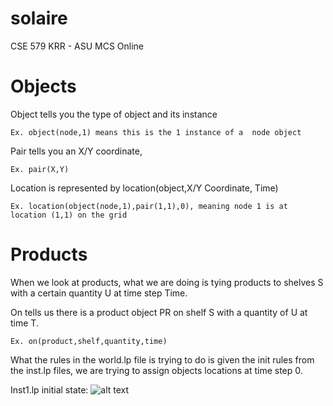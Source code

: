 # solaire
CSE 579 KRR - ASU MCS Online

# Objects

Object tells you the type of object and its instance 

```Ex. object(node,1) means this is the 1 instance of a  node object```

Pair tells you an X/Y coordinate,

```Ex. pair(X,Y)```

Location is represented by location(object,X/Y Coordinate, Time)

```Ex. location(object(node,1),pair(1,1),0), meaning node 1 is at location (1,1) on the grid```

# Products
When we look at products, what we are doing is tying products to shelves S with a certain quantity U at time step Time. 

On tells us there is a product object PR on shelf S with a quantity of U at time T.

```Ex. on(product,shelf,quantity,time)```

What the rules in the world.lp file is trying to do is given the init rules from the inst.lp files, we are trying to assign objects locations at time step 0.


Inst1.lp initial state:
![alt text](https://github.com/mcalcote/solaire/blob/master/inst1.PNG)



